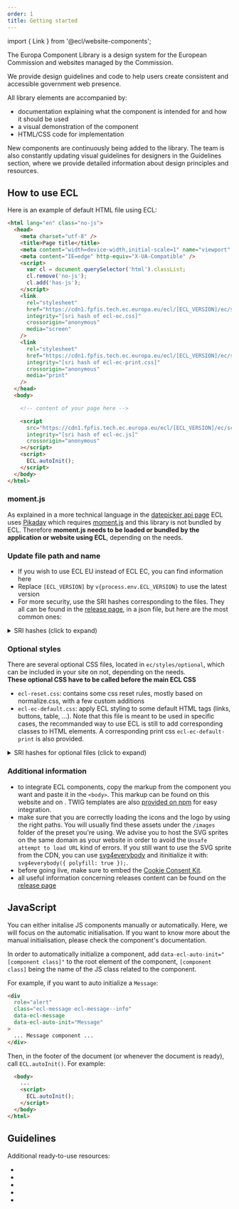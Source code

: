 ```yaml
---
order: 1
title: Getting started
---
```


import { Link } from '@ecl/website-components';

The Europa Component Library is a design system for the European Commission and websites managed by the Commission.

We provide design guidelines and code to help users create consistent and accessible government web presence.

All library elements are accompanied by:

- documentation explaining what the component is intended for and how it should be used
- a visual demonstration of the component
- HTML/CSS code for implementation

New components are continuously being added to the library. The team is also constantly updating visual guidelines for designers in the Guidelines section, where we provide detailed information about design principles and resources.

## How to use ECL

Here is an example of default HTML file using ECL:

```html
<html lang="en" class="no-js">
  <head>
    <meta charset="utf-8" />
    <title>Page title</title>
    <meta content="width=device-width,initial-scale=1" name="viewport" />
    <meta content="IE=edge" http-equiv="X-UA-Compatible" />
    <script>
      var cl = document.querySelector('html').classList;
      cl.remove('no-js');
      cl.add('has-js');
    </script>
    <link
      rel="stylesheet"
      href="https://cdn1.fpfis.tech.ec.europa.eu/ecl/[ECL_VERSION]/ec/styles/ecl-ec.css"
      integrity="[sri hash of ecl-ec.css]"
      crossorigin="anonymous"
      media="screen"
    />
    <link
      rel="stylesheet"
      href="https://cdn1.fpfis.tech.ec.europa.eu/ecl/[ECL_VERSION]/ec/styles/ecl-ec-print.css"
      integrity="[sri hash of ecl-ec-print.css]"
      crossorigin="anonymous"
      media="print"
    />
  </head>
  <body>

    <!-- content of your page here -->

    <script
      src="https://cdn1.fpfis.tech.ec.europa.eu/ecl/[ECL_VERSION]/ec/scripts/ecl-ec.js"
      integrity="[sri hash of ecl-ec.js]"
      crossorigin="anonymous"
    ></script>
    <script>
      ECL.autoInit();
    </script>
  </body>
</html>
```

### moment.js

As explained in a more technical language in the [datepicker api page](/ec/components/forms/datepicker/api/) ECL uses [Pikaday](https://github.com/Pikaday/Pikaday) which requires [moment.js](https://momentjs.com/) and this library is not bundled by ECL.
Therefore **moment.js needs to be loaded or bundled by the application or website using ECL**, depending on the needs.

### Update file path and name

- If you wish to use ECL EU instead of ECL EC, you can find information here <Link to="/eu/getting-started/" label="Getting started EU" />
- Replace <code>[ECL_VERSION]</code> by <code>v{process.env.ECL_VERSION}</code> to use the latest version
- For more security, use the SRI hashes corresponding to the files. They all can be found in the [release page](https://github.com/ec-europa/europa-component-library/releases), in a json file, but here are the most common ones:

<details>
  <summary>SRI hashes (click to expand)</summary>
  
  <ul>
    <li>for `ecl-ec.css`: <code>{process.env.ECL_EC_CSS}</code></li>
    <li>for `ecl-ec-print.css`: <code>{process.env.ECL_EC_PRINT_CSS}</code></li>
    <li>for `ecl-ec.js`: <code>{process.env.ECL_EC_JS}</code></li>
  </ul>
</details>

### Optional styles

There are several optional CSS files, located in `ec/styles/optional`, which can be included in your site on not, depending on the needs.  
**These optional CSS have to be called before the main ECL CSS**

- `ecl-reset.css`: contains some css reset rules, mostly based on normalize.css, with a few custom additions
- `ecl-ec-default.css`: apply ECL styling to some default HTML tags (links, buttons, table, ...). Note that this file is meant to be used in specific cases, the recommanded way to use ECL is still to add corresponding classes to HTML elements. A corresponding print css `ecl-ec-default-print` is also provided.

<details>
  <summary>SRI hashes for optional files (click to expand)</summary>
  
  <ul>
    <li>for `ecl-reset.css`: <code>{process.env.ECL_RESET_CSS}</code></li>
    <li>for `ecl-ec-default.css`: <code>{process.env.ECL_EC_DEFAULT_CSS}</code></li>
  </ul>
</details>

### Additional information

- to integrate ECL components, copy the markup from the component you want and paste it in the `<body>`. This markup can be found on this website and on <Link to="/playground/ec/" label="the playground" />.
TWIG templates are also [provided on npm](https://www.npmjs.com/org/ecl) for easy integration.
- make sure that you are correctly loading the icons and the logo by using the right paths. You will usually find these assets under the `/images` folder of the preset you're using. We advise you to host the SVG sprites on the same domain as your website in order to avoid the `Unsafe attempt to load URL` kind of errors. If you still want to use the SVG sprite from the CDN, you can use [svg4everybody](https://github.com/jonathantneal/svg4everybody) and itinitialize it with: `svg4everybody({ polyfill: true });`.
- before going live, make sure to embed the [Cookie Consent Kit](https://webgate.ec.europa.eu/fpfis/wikis/display/webtools/Cookie%20Consent%20Kit%20-%20Technical%20details).
- all useful information concerning releases content can be found on the [release page](https://github.com/ec-europa/europa-component-library/releases)

## JavaScript

You can either initalise JS components manually or automatically. Here, we will focus on the automatic initialisation. If you want to know more about the manual initialisation, please check the component's documentation.

In order to automatically initialize a component, add `data-ecl-auto-init="[component class]"` to the root element of the component, `[component class]` being the name of the JS class related to the component.

For example, if you want to auto initialize a `Message`:

```html
<div
  role="alert"
  class="ecl-message ecl-message--info"
  data-ecl-message
  data-ecl-auto-init="Message"
>
  ... Message component ...
</div>
```

Then, in the footer of the document (or whenever the document is ready), call `ECL.autoInit()`. For example:

```html
  <body>
    ...
    <script>
      ECL.autoInit();
    </script>
  </body>
</html>
```

## Guidelines

Additional ready-to-use resources:

- <Link to="/ec/guidelines/typography/" label="Typography" />
- <Link to="/ec/guidelines/colours/" label="Colours" />
- <Link to="/ec/guidelines/images/" label="Images" />
- <Link to="/ec/guidelines/iconography/" label="Iconography" />
- <Link to="/ec/guidelines/spacing/" label="Spacing" />
